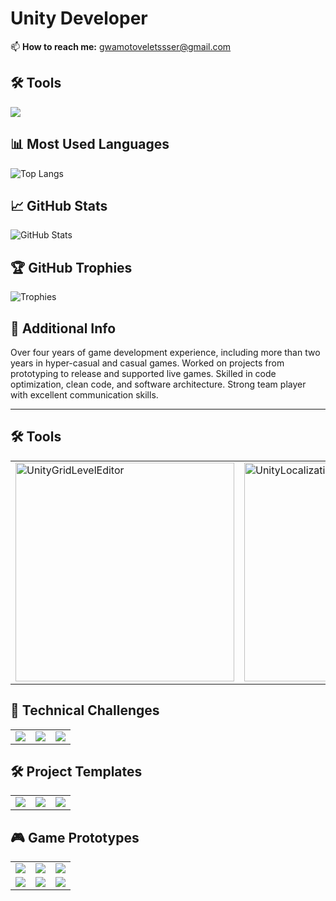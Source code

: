 # Unity Developer

📫 **How to reach me:** [gwamotoveletssser@gmail.com](mailto:gwamotoveletssser@gmail.com)

## 🛠 Tools
<p align="left">
  <img src="https://skillicons.dev/icons?i=unity,arduino,cpp,c,cs,git,ps,unreal" />
</p>

## 📊 Most Used Languages
![Top Langs](https://github-readme-stats.vercel.app/api/top-langs/?username=SinlessDevil&layout=compact&theme=dark)

## 📈 GitHub Stats
![GitHub Stats](https://github-readme-stats.vercel.app/api?username=SinlessDevil&show_icons=true&theme=dark)

## 🏆 GitHub Trophies
![Trophies](https://github-profile-trophy.vercel.app/?username=SinlessDevil&theme=dark&no-frame=true&row=1)

## 📜 Additional Info
Over four years of game development experience, including more than two years in
hyper-casual and casual games. Worked on projects from prototyping to release and
supported live games. Skilled in code optimization, clean code, and software architecture.
Strong team player with excellent communication skills.

---

## 🛠 Tools

<table>
  <tr>
    <td>
      <a href="https://github.com/SinlessDevil/UnityGridLevelEditor">
        <img
          src="https://github-readme-stats.vercel.app/api/pin/?username=SinlessDevil&repo=UnityGridLevelEditor&theme=dark&show_owner=true"
          width="350"
          alt="UnityGridLevelEditor"
        />
      </a>
    </td>
    <td>
      <a href="https://github.com/SinlessDevil/UnityLocalizationEditor">
        <img
          src="https://github-readme-stats.vercel.app/api/pin/?username=SinlessDevil&repo=UnityLocalizationEditor&theme=dark&show_owner=true"
          width="350"
          alt="UnityLocalizationEditor"
        />
      </a>
    </td>
    <td>
      <a href="https://github.com/SinlessDevil/SaveSystemToolkit">
        <img
          src="https://github-readme-stats.vercel.app/api/pin/?username=SinlessDevil&repo=SaveSystemToolkit&theme=dark&show_owner=true"
          width="350"
          alt="SaveSystemToolkit"
        />
      </a>
    </td>
  </tr>
</table>

## 🎯 Technical Challenges

<table>
  <tr>
    <td>
      <a href="https://github.com/SinlessDevil/TestTaskPizzaDelivery">
        <img src="https://github-readme-stats.vercel.app/api/pin/?username=SinlessDevil&repo=TestTaskPizzaDelivery&theme=dark&show_owner=true" />
      </a>
    </td>
    <td>
      <a href="https://github.com/SinlessDevil/TestTaskShotBall">
        <img src="https://github-readme-stats.vercel.app/api/pin/?username=SinlessDevil&repo=TestTaskShotBall&theme=dark&show_owner=true" />
      </a>
    </td>
    <td>
      <a href="https://github.com/SinlessDevil/TestTaskCatchFruit">
        <img src="https://github-readme-stats.vercel.app/api/pin/?username=SinlessDevil&repo=TestTaskCatchFruit&theme=dark&show_owner=true" />
      </a>
    </td>
  </tr>
</table>

## 🛠️ Project Templates

<table>
  <tr>
    <td align="center">
      <a href="https://github.com/SinlessDevil/AddressableTemplate">
        <img src="https://github-readme-stats.vercel.app/api/pin/?username=SinlessDevil&repo=AddressableTemplate&theme=dark" />
      </a>
    </td>
    <td align="center">
      <a href="https://github.com/SinlessDevil/EcsTemplate">
        <img src="https://github-readme-stats.vercel.app/api/pin/?username=SinlessDevil&repo=EcsTemplate&theme=dark" />
      </a>
    </td>
    <td align="center">
      <a href="https://github.com/SinlessDevil/ZenjectTemplate">
        <img src="https://github-readme-stats.vercel.app/api/pin/?username=SinlessDevil&repo=ZenjectTemplate&theme=dark" />
      </a>
    </td>
  </tr>
</table>

## 🎮 Game Prototypes

<table>
  <tr>
    <td align="center">
      <a href="https://github.com/SinlessDevil/TetrisInventorySystem">
        <img src="https://github-readme-stats.vercel.app/api/pin/?username=SinlessDevil&repo=TetrisInventorySystem&theme=dark" />
      </a>
    </td>
    <td align="center">
      <a href="https://github.com/SinlessDevil/PokemonTacticalRolePlay">
        <img src="https://github-readme-stats.vercel.app/api/pin/?username=SinlessDevil&repo=PokemonTacticalRolePlay&theme=dark" />
      </a>
    </td>
     <td align="center">
      <a href="https://github.com/SinlessDevil/ZumaClone">
        <img src="https://github-readme-stats.vercel.app/api/pin/?username=SinlessDevil&repo=ZumaClone&theme=dark" />
      </a>
    </td>
  </tr>
  <tr>
    <td align="center">
      <a href="https://github.com/SinlessDevil/CasualGamesCollection">
        <img src="https://github-readme-stats.vercel.app/api/pin/?username=SinlessDevil&repo=CasualGamesCollection&theme=dark" />
      </a>
    </td>
    <td align="center">
      <a href="https://github.com/SinlessDevil/MarineStateIo">
        <img src="https://github-readme-stats.vercel.app/api/pin/?username=SinlessDevil&repo=MarineStateIo&theme=dark" />
      </a>
    </td>
    <td align="center">
      <a href="https://github.com/SinlessDevil/TutoBallBlastClone">
        <img src="https://github-readme-stats.vercel.app/api/pin/?username=SinlessDevil&repo=TutoBallBlastClone&theme=dark" />
      </a>
    </td>
  </tr>
</table>
